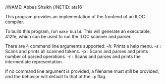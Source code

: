 //NAME: Abbas Shaikh
//NETID: ats16

This program provides an implementation of the frontend of an ILOC compiler.

To build this program, run `make build`. This will generate an executable, 412fe, which can be used to run the ILOC scanner and parser.

There are 4 command line arguments supported:
    -h: Prints a help menu.
    -s <filename>: Scans <filename> and prints all scanned tokens.
    -p <filename>: Scans and parses <filename> and prints number of parsed operations.
    -r <filename>: Scans and parses <filename> and prints the intermediate representation.

If no command line argument is provided, a filename must still be provided, and the behavior will default to that of the `-p` flag. 
